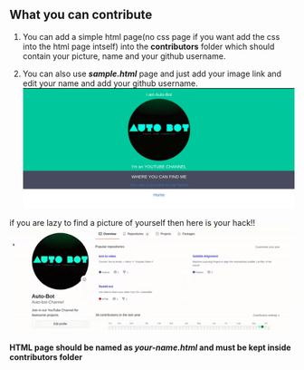 
## What you can contribute 
1. You can add a simple html page(no css page if you want add the css into the html page intself) into the **contributors** folder which should contain your picture, name and your github username.
   
2. You can also use ***sample.html*** page and just add your image link and edit your name and add your github username.
![gif](./sample.png)

   
if you are lazy to find a picture of yourself then here is your hack!!
![gif](./github_img.gif)

#### HTML page should be named as ***your-name.html*** and must be kept inside contributors folder
